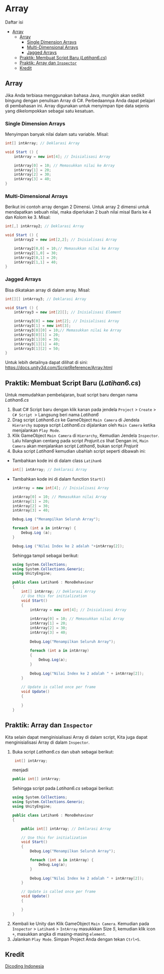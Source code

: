 # Array

Daftar isi
- [Array](#array)
  - [Array](#array-1)
    - [Single Dimension Arrays](#single-dimension-arrays)
    - [Multi-Dimensional Arrays](#multi-dimensional-arrays)
    - [Jagged Arrays](#jagged-arrays)
  - [Praktik: Membuat Script Baru (*Latihan6.cs*)](#praktik-membuat-script-baru-latihan6cs)
  - [Praktik: Array dan `Inspector`](#praktik-array-dan-inspector)
  - [Kredit](#kredit)

## Array
Jika Anda terbiasa menggunakan bahasa Java, mungkin akan sedikit bingung dengan penulisan Array di C#. Perbedaannya Anda dapat pelajari di pembahasan ini. Array digunakan untuk menyimpan tipe data sejenis yang dikelompokkan sebagai satu kesatuan.

### Single Dimension Arrays
Menyimpan banyak nilai dalam satu variable. Misal:
```csharp
int[] intArray; // Deklarasi Array

void Start () {
    intArray = new int[4]; // Inisialisasi Array

    intArray[0] = 10; // Memasukkan nilai ke Array
    intArray[1] = 20;
    intArray[2] = 30;
    intArray[3] = 40;
}
```

### Multi-Dimensional Arrays
Berikut ini contoh array dengan 2 Dimensi. Untuk array 2 dimensi untuk mendapatkan sebuah nilai, maka diperlukan 2 buah nilai misal Baris ke 4 dan Kolom ke 3. Misal:
```csharp
int[,] intArray2; // Deklarasi Array

void Start () {
    intArray2 = new int[2,2]; // Inisialisasi Array

    intArray2[0,0] = 10;// Memasukkan nilai ke Array
    intArray2[1,0] = 30;
    intArray2[0,1] = 20;
    intArray2[1,1] = 40;
}
```

### Jagged Arrays
Bisa dikatakan array di dalam array. Misal:
```csharp
int[][] intArray3; // Deklarasi Array

void Start () {
    intArray3 = new int[2][]; // Inisialisasi Element

    intArray3[0] = new int[2]; // Inisialisasi Array
    intArray3[1] = new int[3];
    intArray3[0][0] = 10;// Memasukkan nilai ke Array
    intArray3[0][1] = 20;
    intArray3[1][0] = 30;
    intArray3[1][1] = 40;
    intArray3[1][2] = 50;
}
```

Untuk lebih detailnya dapat dilihat di sini:
https://docs.unity3d.com/ScriptReference/Array.html

## Praktik: Membuat Script Baru (*Latihan6.cs*)
Untuk memudahkan pembelajaran, buat script baru dengan nama *Latihan6.cs*
1. Buat C# Script baru dengan klik kanan pada jendela `Project` > `Create` > `C# Script `> Langsung beri nama *Latihan6*
2. Drag script *Latihan6.cs* ke GameObject ``Main Camera`` di Jendela `Hierarchy` supaya script *Latihan6.cs* dijalankan oleh `Main Camera` ketika menjalankan `Play Mode`.
3. Klik GameObject `Main Camera` di `Hierarchy`, Kemudian Jendela `Inspector`. Lalu hilangkan centang pada script *Prajurit.cs* lihat Dengan ini, `Main Camera` akan menjalankan script *Latihan6*, bukan script *Prajurit*
4. Buka script *Latihan6* kemudian ubahlah script seperti dibawah ini:
- Tambahkan kode ini di dalam class `Latihan6`
    ```csharp
    int[] intArray; // Deklarasi Array
    ```
- Tambahkan kode ini di dalam function `Start()`
    ```csharp
    intArray = new int[4]; // Inisialisasi Array
    
    intArray[0] = 10; // Memasukkan nilai Array
    intArray[1] = 20;
    intArray[2] = 30;
    intArray[3] = 40;

    Debug.Log ("Menampilkan Seluruh Array");

    foreach (int a in intArray) {
        Debug.Log (a);
    }

    Debug.Log ("Nilai Index ke 2 adalah "+intArray[2]);
    ```

    Sehingga tampil sebagai berikut:
    ```csharp
    using System.Collections;
    using System.Collections.Generic;
    using UnityEngine;

    public class Latihan6 : MonoBehaviour
    {
        int[] intArray; // Deklarasi Array
        // Use this for initialization
        void Start()
        {
            intArray = new int[4]; // Inisialisasi Array
            
            intArray[0] = 10; // Memasukkan nilai Array
            intArray[1] = 20;
            intArray[2] = 30;
            intArray[3] = 40;
            
            Debug.Log("Menampilkan Seluruh Array");
            
            foreach (int a in intArray)
            {
                Debug.Log(a);
            }
            
            Debug.Log("Nilai Index ke 2 adalah " + intArray[2]);
        }
        
        // Update is called once per frame
        void Update()
        {
            
        }
    }
    ```

## Praktik: Array dan `Inspector`
Kita selain dapat menginisialisasi Array di dalam script, Kita juga dapat menginisialisasi Array di dalam `Inspector`.
1. Buka script *Latihan6.cs* dan ubah sebagai berikut:
   ```csharp
    int[] intArray;
    ```
    menjadi
    ```csharp
    public int[] intArray;
    ```
    Sehingga script pada *Latihan6.cs* sebagai berikut:
    ```csharp
    using System.Collections;
    using System.Collections.Generic;
    using UnityEngine;

    public class Latihan6 : MonoBehaviour
    {

        public int[] intArray; // Deklarasi Array

        // Use this for initialization
        void Start()
        {
            Debug.Log("Menampilkan Seluruh Array");

            foreach (int a in intArray) {
                Debug.Log(a);
            }
            
            Debug.Log("Nilai Index ke 2 adalah " + intArray[2]);
        }

        // Update is called once per frame
        void Update()
        {

        }
    }
    ```
2. Kembali ke Unity dan Klik GameObject `Main Camera`. Kemudian pada `Inspector` > `Latihan6` > `IntArray` masukkkan Size *5*, kemudian klik icon `+`, masukkan angka di masing-masing `element`. 
3. Jalankan `Play Mode`. Simpan Project Anda dengan tekan `Ctrl+S`.

## Kredit
[Dicoding Indonesia](https://www.dicoding.com/)